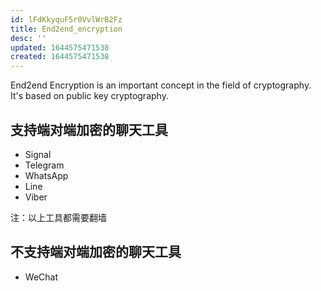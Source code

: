 ```yaml
---
id: lFdKkyquF5r0VvlWrB2Fz
title: End2end_encryption
desc: ''
updated: 1644575471538
created: 1644575471538
---
```


End2end Encryption is an important concept in the field of cryptography. It's based on public key cryptography.


## 支持端对端加密的聊天工具

- Signal
- Telegram
- WhatsApp
- Line
- Viber

注：以上工具都需要翻墙

## 不支持端对端加密的聊天工具

- WeChat